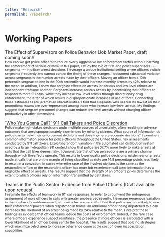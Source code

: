 ```yaml
---
title: "Research"
permalink: /research/
---
```


# Working Papers

The Effect of Supervisors on Police Behavior (Job Market Paper, draft coming soon!)<br>
<span style="font-size:0.75em">  How can we get police officers to reduce overly aggressive law enforcement tactics without harming the enforcement of serious crimes? In this paper, I study the role of first-line police supervisors --- sergeants --- in officer arrest decisions. I leverage a unique institutional setting where officers switch sergeants frequently and cannot control the timing of these changes. I document substantial variation across sergeants in the number arrests made by their officers. Moving an officer from a 10th percentile sergeant to one in the 90th percentile would increase monthly arrests by 42\% relative to the mean. In addition, I show that sergeant effects on arrests for serious and low-level crimes are independent from one another. Sergeants increase serious arrests by incentivizing their officers to respond to more 911 calls, while they increase low-level arrests through discretionary drug enforcement, the latter of which results in disproportionate increases in use of force. Connecting these estimates to pre-promotion characteristics, I find that sergeants who scored the lowest on their promotional exams are over-represented among those who increase low-level arrests. My findings suggest that sergeant personnel changes can reduce low-level arrests without changing officer productivity in other dimensions.  </span>

[\`Who You Gonna Call?\` 911 Call Takers and Police Discretion](../assets/pdfs/SmithCallTakers.pdf)<br>
<span style="font-size:0.75em"> Police make high-stakes decisions under multiple sources of uncertainty, often resulting in adverse outcomes that are disproportionately experienced by minority citizens. What source of information do police use to make their enforcement decisions and does it generate accurate decisions? I examine a common information source for police officers throughout the United States: risk assessments conducted by 911 call takers. Exploiting random variation in the automated call distribution system used by a large metropolitan 911 center, I show that police are 37.7% more likely to make arrests at calls that the call taker deems risky. I demonstrate  that officer perceptions are a primary channel through which the effects operate. This results in lower quality police decisions: misdemeanor arrests made at calls that are on the margin of being classified as risky are 14.9 percentage points less likely to result in a conviction. In cases where the race of the involved civilians is the same as the responding officer or the responding officer has more job experience, call taker information has a negligible effect on arrests. The results suggest that the strength of an officer's priors determines the extent to which officers rely on information transmitted by call takers.  </span>

Teams in the Public Sector: Evidence from Police Officers (Draft available upon request)<br>
<span style="font-size:0.75em"> I estimate the effects of teamwork in 911 call responses. In order to circumvent the endogenous assignment of more officers to calls with greater unobserved severity, I leverage exogenous variation in the number of double-manned patrol vehicles across shifts. I find that police are more likely to use their enforcement powers when dispatched in teams: an additional officer being dispatched to a call increases the likelihood of an arrest being made by 24\% relative to the mean. I interpret these findings as evidence that officer teams reduce the costs of enforcement. Indeed, in the rare case where officers experience suspect resistance, the presence of more officers is associated with a lower likelihood of an officer being sent to the hospital. The results suggest that policing strategies which maximize patrol area to increase deterrence come at the cost of lower incapacitation capabilities.  </span>


